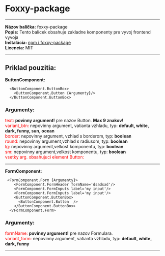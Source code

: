 # Foxxy-package
---
__Názov balíčka:__ foxxy-package  
__Popis:__ Tento balicek obsahuje zakladne komponenty pre vyvoj frontend vyvoja  
__Inštalácia:__ [npm i foxxy-package](https://www.npmjs.com/package/foxxy-package?activeTab=readme)  
__Licencia:__ MIT  

---
## Priklad pouzitia:   
__ButtonComponent:__  

```
  <ButtonComponent.ButtonBox>
    <ButtonComponent.Button {Argumenty}/>
  </ButtonComponent.ButtonBox>
```

### Argumenty:  
<span style="color: red;">text:</span> __povinny argument!__ pre nazov Button. __Max 9 znakov!__  
<span style="color: red;">variant_btn:</span> nepovinny argument, vatianta vzhladu, typ: __default, white, dark, funny, sun, ocean__  
<span style="color: red;">border:</span> nepovinny argument, vzhlad s borderom, typ: __boolean__  
<span style="color: red;">round:</span> nepovinny argument,vzhlad s radiusom, typ: __boolean__  
<span style="color: red;">lg:</span> nepovinny argument,velkost komponentu, typ: __boolean__  
<span style="color: red;">sm:</span> nepovinny argument,velkost komponentu, typ: __boolean__  
<span style="color: red;">vsetky arg. obsahujuci element Button:</span> 

--- 
__FormComponent:__  
  
```
 <FormComponent.Form {Argumenty}>
    <FormComponent.FormHeader formName='dsadsad'/>
    <FormComponent.FormInputs label='my input'/>
    <FormComponent.FormInputs label='my input'/>
    <ButtonComponent.ButtonBox>
      <ButtonComponent.Button  />
    </ButtonComponent.ButtonBox>
  </FormComponent.Form> 
```

### Argumenty:  
<span style="color: red;">formName:</span> __povinny argument!__ pre nazov Formulara.  
<span style="color: red;">variant_form:</span> nepovinny argument, vatianta vzhladu, typ: __default, white, dark, funny__  
 
--- 
